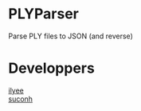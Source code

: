 # PLYParser
Parse PLY files to JSON (and reverse)

# Developpers
[ilyee](https://www.github.com/ilyee)
<br>
[suconh](https://www.github.com/suconh)